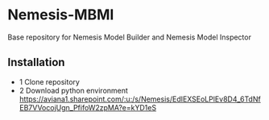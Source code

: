 # Nemesis-MBMI
Base repository for Nemesis Model Builder and Nemesis Model Inspector

## Installation

- 1 Clone repository 
- 2 Download python environment https://aviana1.sharepoint.com/:u:/s/Nemesis/EdIEXSEoLPlEv8D4_6TdNfEB7VVocojUgn_PfifoW2zpMA?e=kYD1eS
